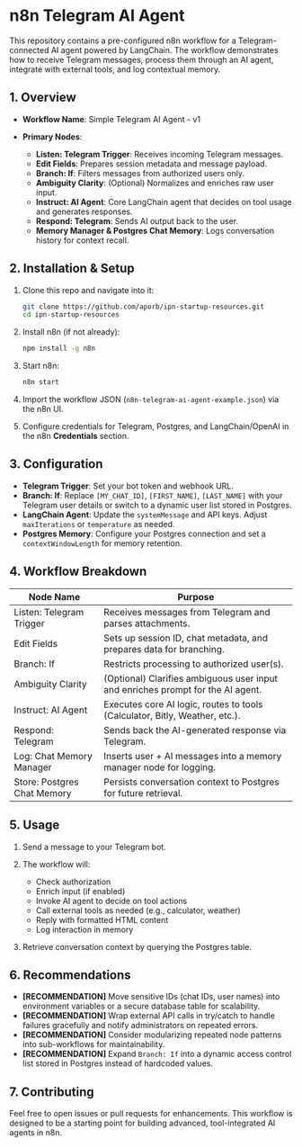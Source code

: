 # n8n Telegram AI Agent

This repository contains a pre-configured n8n workflow for a Telegram-connected AI agent powered by LangChain. The workflow demonstrates how to receive Telegram messages, process them through an AI agent, integrate with external tools, and log contextual memory.

## 1. Overview

* **Workflow Name**: Simple Telegram AI Agent - v1
* **Primary Nodes**:

  * **Listen: Telegram Trigger**: Receives incoming Telegram messages.
  * **Edit Fields**: Prepares session metadata and message payload.
  * **Branch: If**: Filters messages from authorized users only.
  * **Ambiguity Clarity**: (Optional) Normalizes and enriches raw user input.
  * **Instruct: AI Agent**: Core LangChain agent that decides on tool usage and generates responses.
  * **Respond: Telegram**: Sends AI output back to the user.
  * **Memory Manager & Postgres Chat Memory**: Logs conversation history for context recall.

## 2. Installation & Setup

1. Clone this repo and navigate into it:

   ```bash
   git clone https://github.com/aporb/ipn-startup-resources.git
   cd ipn-startup-resources
   ```
2. Install n8n (if not already):

   ```bash
   npm install -g n8n
   ```
3. Start n8n:

   ```bash
   n8n start
   ```
4. Import the workflow JSON (`n8n-telegram-ai-agent-example.json`) via the n8n UI.
5. Configure credentials for Telegram, Postgres, and LangChain/OpenAI in the n8n **Credentials** section.

## 3. Configuration

* **Telegram Trigger**: Set your bot token and webhook URL.
* **Branch: If**: Replace `[MY_CHAT_ID]`, `[FIRST_NAME]`, `[LAST_NAME]` with your Telegram user details or switch to a dynamic user list stored in Postgres.
* **LangChain Agent**: Update the `systemMessage` and API keys. Adjust `maxIterations` or `temperature` as needed.
* **Postgres Memory**: Configure your Postgres connection and set a `contextWindowLength` for memory retention.

## 4. Workflow Breakdown

| Node Name                   | Purpose                                                                         |
| --------------------------- | ------------------------------------------------------------------------------- |
| Listen: Telegram Trigger    | Receives messages from Telegram and parses attachments.                         |
| Edit Fields                 | Sets up session ID, chat metadata, and prepares data for branching.             |
| Branch: If                  | Restricts processing to authorized user(s).                                     |
| Ambiguity Clarity           | (Optional) Clarifies ambiguous user input and enriches prompt for the AI agent. |
| Instruct: AI Agent          | Executes core AI logic, routes to tools (Calculator, Bitly, Weather, etc.).     |
| Respond: Telegram           | Sends back the AI-generated response via Telegram.                              |
| Log: Chat Memory Manager    | Inserts user + AI messages into a memory manager node for logging.              |
| Store: Postgres Chat Memory | Persists conversation context to Postgres for future retrieval.                 |

## 5. Usage

1. Send a message to your Telegram bot.
2. The workflow will:

   * Check authorization
   * Enrich input (if enabled)
   * Invoke AI agent to decide on tool actions
   * Call external tools as needed (e.g., calculator, weather)
   * Reply with formatted HTML content
   * Log interaction in memory
3. Retrieve conversation context by querying the Postgres table.

## 6. Recommendations

* **\[RECOMMENDATION]** Move sensitive IDs (chat IDs, user names) into environment variables or a secure database table for scalability.
* **\[RECOMMENDATION]** Wrap external API calls in try/catch to handle failures gracefully and notify administrators on repeated errors.
* **\[RECOMMENDATION]** Consider modularizing repeated node patterns into sub-workflows for maintainability.
* **\[RECOMMENDATION]** Expand `Branch: If` into a dynamic access control list stored in Postgres instead of hardcoded values.

## 7. Contributing

Feel free to open issues or pull requests for enhancements. This workflow is designed to be a starting point for building advanced, tool-integrated AI agents in n8n.
